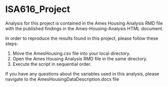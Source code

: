 # ISA616_Project
 
Analysis for this project is contained in the Ames Housing Analysis RMD file with the published findings in the Ames-Housing-Analysis HTML document. 
 
In order to reproduce the results found in this project, please follow these steps:
1. Move the AmesHousing.csv file into your local directory.
2. Open the Ames Housing Analysis RMD file in the same directory.
3. Execute the script in sequential order.

If you have any questions about the variables used in this analysis, please navigate to the AmesHousingDataDescription.docx file
